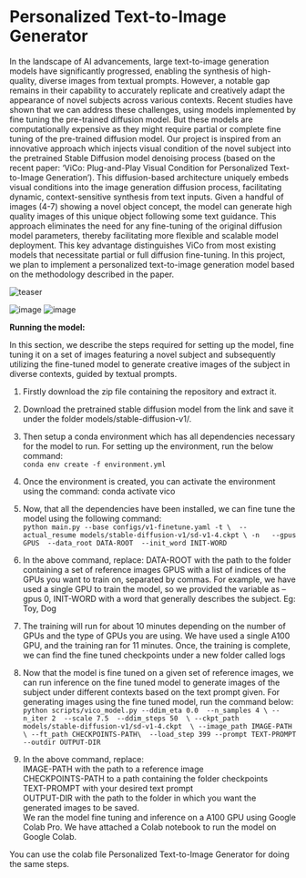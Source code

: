 # Personalized Text-to-Image Generator

In the landscape of AI advancements, large text-to-image generation models have significantly
progressed, enabling the synthesis of high-quality, diverse images from textual prompts.
However, a notable gap remains in their capability to accurately replicate and creatively adapt
the appearance of novel subjects across various contexts. Recent studies have shown that we can
address these challenges, using models implemented by fine tuning the pre-trained diffusion
model. But these models are computationally expensive as they might require partial or complete
fine tuning of the pre-trained diffusion model. Our project is inspired from an innovative
approach which injects visual condition of the novel subject into the pretrained Stable Diffusion
model denoising process (based on the recent paper: ‘ViCo: Plug-and-Play Visual Condition for
Personalized Text-to-Image Generation’). This diffusion-based architecture uniquely embeds
visual conditions into the image generation diffusion process, facilitating dynamic,
context-sensitive synthesis from text inputs. Given a handful of images (4-7) showing a novel
object concept, the model can generate high quality images of this unique object following some
text guidance. This approach eliminates the need for any fine-tuning of the original diffusion
model parameters, thereby facilitating more flexible and scalable model deployment. This key
advantage distinguishes ViCo from most existing models that necessitate partial or full diffusion
fine-tuning. In this project, we plan to implement a personalized text-to-image generation model
based on the methodology described in the paper.


![teaser](https://github.com/kunaldudhavat/Personalized-text-to-image-generator/assets/54941117/96598ddc-8094-4e89-b12b-a3619c2c983f)

![image](https://github.com/kunaldudhavat/Personalized-text-to-image-generator/assets/78093389/23d7aceb-b62b-41c9-8f14-e3acdc35af38)
![image](https://github.com/kunaldudhavat/Personalized-text-to-image-generator/assets/78093389/bce6f3a0-fd84-4a3f-a292-2776616e980e)

**Running the model:**

In this section, we describe the steps required for setting up the model, fine tuning it on a set of images featuring a novel subject and subsequently utilizing the fine-tuned model to generate creative images of the subject in diverse contexts, guided by textual prompts.

1. Firstly download the zip file containing the repository and extract it. 
2. Download the pretrained stable diffusion model from the link and save it under the folder models/stable-diffusion-v1/.
3. Then setup a conda environment which has all dependencies necessary for the model to run. For setting up the environment, run the below command:<br/>
`conda env create -f environment.yml`
4. Once the environment is created, you can activate the environment using the command:
conda activate vico
5. Now, that all the dependencies have been installed, we can fine tune the model using the following command: <br/>
		`python main.py --base configs/v1-finetune.yaml -t \ 
--actual_resume models/stable-diffusion-v1/sd-v1-4.ckpt \
-n  
--gpus GPUS 
--data_root DATA-ROOT 
--init_word INIT-WORD`<br/>
6. In the above command, replace:
	DATA-ROOT with the path to the folder containing a set of reference images
	GPUS with a list of indices of the GPUs you want to train on, separated by commas. For example, we have used a single GPU to train the model, so we provided the variable as –gpus 0,
	INIT-WORD with a word that generally describes the subject. Eg: Toy, Dog
7. The training will run for about 10 minutes depending on the number of GPUs and the type of GPUs you are using. We have used a single A100 GPU, and the training ran for 11 minutes.
Once, the training is complete, we can find the fine tuned checkpoints under a new folder called logs
8. Now that the model is fine tuned on a given set of reference images, we can run inference on the fine tuned model to generate images of the subject under different contexts based on the text prompt given. For generating images using the fine tuned model, run the command below: <br/>
`python scripts/vico_model.py --ddim_eta 0.0  --n_samples 4 \
 --n_iter 2  --scale 7.5  --ddim_steps 50  \
--ckpt_path models/stable-diffusion-v1/sd-v1-4.ckpt  \
--image_path IMAGE-PATH \ --ft_path CHECKPOINTS-PATH\ 
--load_step 399 --prompt TEXT-PROMPT --outdir OUTPUT-DIR` <br/>

9. In the above command, replace:<br/>
	IMAGE-PATH with the path to a reference image <br/>
	CHECKPOINTS-PATH to a path containing the folder checkpoints <br/>
	TEXT-PROMPT with your desired text prompt <br/>
	OUTPUT-DIR with the path to the folder in which you want the generated images to be saved. <br/>
We ran the model fine tuning and inference on a A100 GPU using Google Colab Pro. We have attached a Colab notebook to run the model on Google Colab. <br/>


You can use the colab file Personalized Text-to-Image Generator for doing the same steps.
